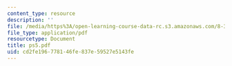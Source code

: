 ```yaml
---
content_type: resource
description: ''
file: /media/https%3A/open-learning-course-data-rc.s3.amazonaws.com/8-322-quantum-theory-ii-spring-2003/cd2fe196778146fe837e59527e5143fe_ps5.pdf
file_type: application/pdf
resourcetype: Document
title: ps5.pdf
uid: cd2fe196-7781-46fe-837e-59527e5143fe
---
```

